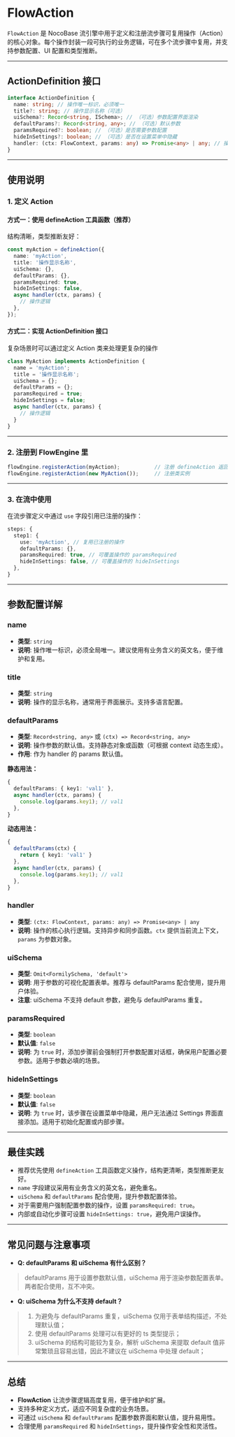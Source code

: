 # FlowAction

`FlowAction` 是 NocoBase 流引擎中用于定义和注册流步骤可复用操作（Action）的核心对象。每个操作封装一段可执行的业务逻辑，可在多个流步骤中复用，并支持参数配置、UI 配置和类型推断。

---

## ActionDefinition 接口

```ts
interface ActionDefinition {
  name: string; // 操作唯一标识，必须唯一
  title?: string; // 操作显示名称（可选）
  uiSchema?: Record<string, ISchema>; // （可选）参数配置界面渲染
  defaultParams?: Record<string, any>; // （可选）默认参数
  paramsRequired?: boolean; // （可选）是否需要参数配置
  hideInSettings?: boolean; // （可选）是否在设置菜单中隐藏
  handler: (ctx: FlowContext, params: any) => Promise<any> | any; // 操作执行逻辑
}
```

---

## 使用说明

### 1. 定义 Action

#### 方式一：使用 defineAction 工具函数（推荐）

结构清晰，类型推断友好：

```ts
const myAction = defineAction({
  name: 'myAction',
  title: '操作显示名称',
  uiSchema: {},
  defaultParams: {},
  paramsRequired: true,
  hideInSettings: false,
  async handler(ctx, params) {
    // 操作逻辑
  },
});
```

#### 方式二：实现 ActionDefinition 接口

复杂场景时可以通过定义 Action 类来处理更复杂的操作

```ts
class MyAction implements ActionDefinition {
  name = 'myAction';
  title = '操作显示名称';
  uiSchema = {};
  defaultParams = {};
  paramsRequired = true;
  hideInSettings = false;
  async handler(ctx, params) {
    // 操作逻辑
  }
}
```

---

### 2. 注册到 FlowEngine 里

```ts
flowEngine.registerAction(myAction);           // 注册 defineAction 返回的对象
flowEngine.registerAction(new MyAction());     // 注册类实例
```

---

### 3. 在流中使用

在流步骤定义中通过 `use` 字段引用已注册的操作：

```ts
steps: {
  step1: {
    use: 'myAction', // 复用已注册的操作
    defaultParams: {},
    paramsRequired: true, // 可覆盖操作的 paramsRequired
    hideInSettings: false, // 可覆盖操作的 hideInSettings
  },
}
```

---

## 参数配置详解

### name

- **类型**: `string`
- **说明**: 操作唯一标识，必须全局唯一。建议使用有业务含义的英文名，便于维护和复用。

### title

- **类型**: `string`
- **说明**: 操作的显示名称，通常用于界面展示。支持多语言配置。

### defaultParams

- **类型**: `Record<string, any>` 或 `(ctx) => Record<string, any>`
- **说明**: 操作参数的默认值。支持静态对象或函数（可根据 context 动态生成）。
- **作用**: 作为 handler 的 params 默认值。

**静态用法：**
```ts
{
  defaultParams: { key1: 'val1' },
  async handler(ctx, params) {
    console.log(params.key1); // val1
  },
}
```

**动态用法：**
```ts
{
  defaultParams(ctx) {
    return { key1: 'val1' }
  },
  async handler(ctx, params) {
    console.log(params.key1); // val1
  },
}
```

### handler

- **类型**: `(ctx: FlowContext, params: any) => Promise<any> | any`
- **说明**: 操作的核心执行逻辑。支持异步和同步函数。`ctx` 提供当前流上下文，`params` 为参数对象。

### uiSchema

- **类型**: `Omit<FormilySchema, 'default'>`
- **说明**: 用于参数的可视化配置表单。推荐与 defaultParams 配合使用，提升用户体验。
- **注意**: uiSchema 不支持 default 参数，避免与 defaultParams 重复。

### paramsRequired

- **类型**: `boolean`
- **默认值**: `false`
- **说明**: 为 `true` 时，添加步骤前会强制打开参数配置对话框，确保用户配置必要参数。适用于参数必填的场景。

### hideInSettings

- **类型**: `boolean`
- **默认值**: `false`
- **说明**: 为 `true` 时，该步骤在设置菜单中隐藏，用户无法通过 Settings 界面直接添加。适用于初始化配置或内部步骤。

---

## 最佳实践

- 推荐优先使用 `defineAction` 工具函数定义操作，结构更清晰，类型推断更友好。
- `name` 字段建议采用有业务含义的英文名，避免重名。
- `uiSchema` 和 `defaultParams` 配合使用，提升参数配置体验。
- 对于需要用户强制配置参数的操作，设置 `paramsRequired: true`。
- 内部或自动化步骤可设置 `hideInSettings: true`，避免用户误操作。

---

## 常见问题与注意事项

- **Q: defaultParams 和 uiSchema 有什么区别？**  
> defaultParams 用于设置参数默认值，uiSchema 用于渲染参数配置表单。两者配合使用，互不冲突。
- **Q: uiSchema 为什么不支持 default？**  
> 1. 为避免与 defaultParams 重复，uiSchema 仅用于表单结构描述，不处理默认值；
> 2. 使用 defaultParams 处理可以有更好的 ts 类型提示；
> 3. uiSchema 的结构可能较为复杂，解析 uiSchema 来提取 default 值非常繁琐且容易出错，因此不建议在 uiSchema 中处理 default；

---

## 总结

- **FlowAction** 让流步骤逻辑高度复用，便于维护和扩展。
- 支持多种定义方式，适应不同复杂度的业务场景。
- 可通过 `uiSchema` 和 `defaultParams` 配置参数界面和默认值，提升易用性。
- 合理使用 `paramsRequired` 和 `hideInSettings`，提升操作安全性和灵活性。
